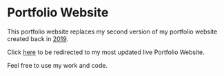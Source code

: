 # Portfolio Website

This portfolio website replaces my second version of my portfolio website created back in [2019](https://adstads1.github.io/).

Click [here](https://adstads1.github.io/portfolio-site) to be redirected to my most updated live Portfolio Website. 

Feel free to use my work and code.

